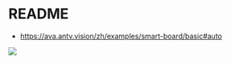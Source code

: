 # README

- https://ava.antv.vision/zh/examples/smart-board/basic#auto

![](https://luo0412.oss-cn-hangzhou.aliyuncs.com/1647791269963-znQ7PQjsYBxC.png)